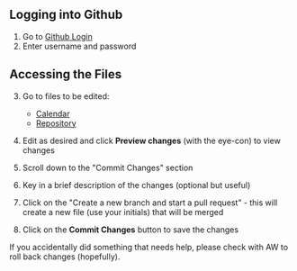 ## Logging into Github

1. Go to [Github Login](https://www.github.com/login/)
2. Enter username and password

## Accessing the Files

3. Go to files to be edited:
   * <a href="https://github.com/lod-online/collab/edit/master/docs/calendar.md" target="new">Calendar</a>
   * <a href="https://github.com/lod-online/collab/edit/master/docs/repository.md" target="new">Repository</a>
   
4. Edit as desired and click **Preview changes** (with the eye-con) to view changes
5. Scroll down to the "Commit Changes" section
6. Key in a brief description of the changes (optional but useful)
7. Click on the "Create a new branch and start a pull request" - this will create a new file (use your initials) that will be merged
8. Click on the **Commit Changes** button to save the changes

If you accidentally did something that needs help, please check with AW to roll back changes (hopefully).

